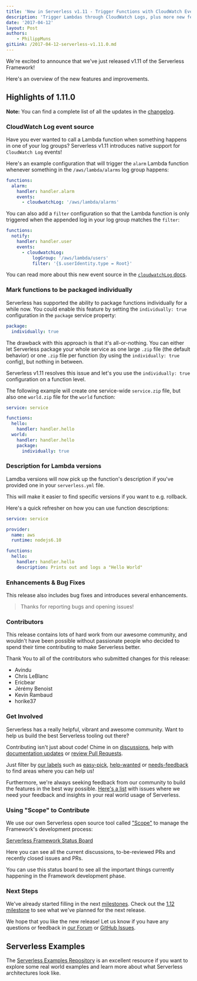 ```yaml
---
title: 'New in Serverless v1.11 - Trigger Functions with CloudWatch Events'
description: 'Trigger Lambdas through CloudWatch Logs, plus more new features in the Serverless Framework v1.11 release.'
date: '2017-04-12'
layout: Post
authors:
    - PhilippMuns
gitLink: /2017-04-12-serverless-v1.11.0.md
---
```


We're excited to announce that we've just released v1.11 of the Serverless Framework!

Here's an overview of the new features and improvements.

## Highlights of 1.11.0

**Note:** You can find a complete list of all the updates in the [changelog](https://github.com/serverless/serverless/blob/master/CHANGELOG.md).

### CloudWatch Log event source

Have you ever wanted to call a Lambda function when something happens in one of your log groups? Serverless v1.11 introduces native support for `CloudWatch Log` events!

Here's an example configuration that will trigger the `alarm` Lambda function whenever something in the `/aws/lambda/alarms` log group happens:

```yml
functions:
  alarm:
    handler: handler.alarm
    events:
      - cloudwatchLog: '/aws/lambda/alarms'
```

You can also add a `filter` configuration so that the Lambda function is only triggered when the appended log in your log group matches the `filter`:

```yml
functions:
  notify:
    handler: handler.user
    events:
      - cloudwatchLog:
          logGroup: '/aws/lambda/users'
          filter: '{$.userIdentity.type = Root}'
```

You can read more about this new event source in the [`cloudwatchLog` docs](https://serverless.com/framework/docs/providers/aws/events/cloudwatch-log/).

### Mark functions to be packaged individually

Serverless has supported the ability to package functions individually for a while now. You could enable this feature by setting the `individually: true` configuration in the `package` service property:

```yml
package:
  individually: true
```

The drawback with this approach is that it's all-or-nothing. You can either let Serverless package your whole service as one large `.zip` file (the default behavior) or one `.zip` file per function (by using the `individually: true` config), but nothing in between.

Serverless v1.11 resolves this issue and let's you use the `individually: true` configuration on a function level.

The following example will create one service-wide `service.zip` file, but also one `world.zip` file for the `world` function:

```yml
service: service

functions:
  hello:
    handler: handler.hello
  world:
    handler: handler.hello
    package:
      individually: true
```

### Description for Lambda versions

Lamdba versions will now pick up the function's description if you've provided one in your `serverless.yml` file.

This will make it easier to find specific versions if you want to e.g. rollback.

Here's a quick refresher on how you can use function descriptions:

```yml
service: service

provider:
  name: aws
  runtime: nodejs6.10

functions:
  hello:
    handler: handler.hello
    description: Prints out and logs a "Hello World"
```

### Enhancements & Bug Fixes

This release also includes bug fixes and introduces several enhancements.

> Thanks for reporting bugs and opening issues!

### Contributors

This release contains lots of hard work from our awesome community, and wouldn't have been possible without passionate people who decided to spend their time contributing to make Serverless better.

Thank You to all of the contributors who submitted changes for this release:

- Avindu
- Chris LeBlanc
- Ericbear
- Jérémy Benoist
- Kevin Rambaud
- horike37

### Get Involved

Serverless has a really helpful, vibrant and awesome community. Want to help us build the best Serverless tooling out there?

Contributing isn't just about code! Chime in on [discussions](https://github.com/serverless/serverless/labels/stage%2Fneeds-feedback), help with [documentation updates](https://github.com/serverless/serverless/labels/kind%2Fdocs) or [review Pull Requests](https://github.com/serverless/serverless/pulls).

Just filter by [our labels](https://github.com/serverless/serverless/labels) such as [easy-pick](https://github.com/serverless/serverless/issues?q=is%3Aopen+is%3Aissue+label%3Astatus%2Feasy-pick), [help-wanted](https://github.com/serverless/serverless/issues?q=is%3Aopen+is%3Aissue+label%3Astatus%2Fhelp-wanted) or [needs-feedback](https://github.com/serverless/serverless/labels/stage%2Fneeds-feedback) to find areas where you can help us!

Furthermore, we're always seeking feedback from our community to build the features in the best way possible. [Here's a list](https://github.com/serverless/serverless/labels/stage%2Fneeds-feedback) with issues where we need your feedback and insights in your real world usage of Serverless.

### Using "Scope" to Contribute

We use our own Serverless open source tool called ["Scope"](https://github.com/serverless/scope) to manage the Framework's development process:

[Serverless Framework Status Board](https://serverless.com/framework/status/)

Here you can see all the current discussions, to-be-reviewed PRs and recently closed issues and PRs.

You can use this status board to see all the important things currently happening in the Framework development phase.

### Next Steps

We've already started filling in the next [milestones](https://github.com/serverless/serverless/milestones). Check out the [1.12 milestone](https://github.com/serverless/serverless/milestone/27) to see what we've planned for the next release.

We hope that you like the new release! Let us know if you have any questions or feedback in [our Forum](http://forum.serverless.com/) or [GitHub Issues](https://github.com/serverless/serverless/issues).

## Serverless Examples

The [Serverless Examples Repository](https://github.com/serverless/examples) is an excellent resource if you want to explore some real world examples and learn more about what Serverless architectures look like.

